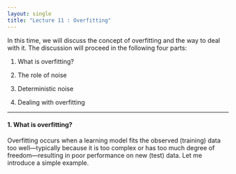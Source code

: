 ```yaml
---
layout: single
title: "Lecture 11 : Overfitting"
---
```


In this time, we will discuss the concept of overfitting and the way to deal with it. The discussion will proceed in the following four parts: 

1. What is overfitting?

2. The role of noise

3. Deterministic noise

4. Dealing with overfitting

---

#### 1. What is overfitting? 

Overfitting occurs when a learning model fits the observed (training) data too well—typically because it is too complex or has too much degree of freedom—resulting in poor performance on new (test) data. Let me introduce a simple example. 



